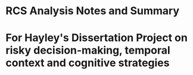 # RCS Analysis Notes and Summary
# For Hayley's Dissertation Project on risky decision-making, temporal context and cognitive strategies
